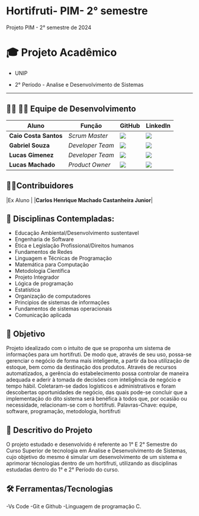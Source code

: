 # Hortifruti- PIM- 2° semestre
Projeto PIM - 2° semestre de 2024


# 🎓 Projeto Acadêmico
* UNIP

* 2° Período - Analise e Desenvolvimento de Sistemas

-----------------------------------------------------------------------------------------------------------------------------------------------------------




## 👨‍💻 👩‍💻 Equipe de Desenvolvimento

| Aluno            | Função           | GitHub                                                         | LinkedIn                                              |
| ---------------- | ---------------- | -------------------------------------------------------------- | ----------------------------------------------------- |
|__Caio Costa Santos__   | *Scrum Master*  | [![](https://bit.ly/3f9Xo0P)](https://github.com/Caio-eng-gif)| [![](https://bit.ly/2P1ZogM)](https://www.linkedin.com/in/caio-costa-santos-7a7277195/) |
|__Gabriel Souza__  | *Developer Team* | [![](https://bit.ly/3f9Xo0P)](https://github.com/GABRIELWCS)  | [![](https://bit.ly/2P1ZogM)](https://www.linkedin.com/in/gabriel-souza-553224247/) |
|__Lucas Gimenez__ | *Developer Team* | [![](https://bit.ly/3f9Xo0P)](https://github.com/Lucasmsg97)  | [![](https://bit.ly/2P1ZogM)](https://www.linkedin.com/in/lucas-gimenez-360b0310a/) |
|__Lucas Machado__| *Product Owner* | [![](https://bit.ly/3f9Xo0P)](https://github.com/LucasMachado12) | [![](https://bit.ly/2P1ZogM)](https://www.linkedin.com/in/lucas-machado-31510b32a/) |


## 👨‍💻Contribuidores

|Ex Aluno |
|__Carlos Henrique Machado Castanheira Junior__|




## 📒 Disciplinas Contempladas:

- Educação Ambiental/Desenvolvimento sustentavel
- Engenharia de Software
- Ética e Legislação Profissional/Direitos humanos
- Fundamentos de Redes
- Linguagem e Técnicas de Programação
- Matemática para Computação
- Metodologia Científica
- Projeto Integrador
- Lógica de programação
- Estatística
- Organização de computadores
- Principios de sistemas de informações
- Fundamentos de sistemas operacionais
- Comunicação aplicada
  

## 🎯 Objetivo

  Projeto idealizado com o intuito de que se proponha um sistema de informações para um hortifruti. De modo que, através de seu uso, possa-se gerenciar o negócio de forma mais inteligente, a partir da boa utilização de estoque, bem como da destinação dos produtos. Através de recursos automatizados, a gerência do estabelecimento possa controlar de maneira adequada e aderir à tomada de decisões com inteligência de negócio e tempo hábil.
Coletaram-se dados logísticos e administrativos e foram descobertas oportunidades de negócio, das quais pode-se concluir que a implementação do dito sistema será benéfica à todos que, por ocasião ou necessidade, relacionam-se com o hortifruti.
Palavras-Chave: equipe, software, programação, metodologia, hortifruti


## 💬 Descritivo do Projeto

  O projeto estudado e desenvolvido é referente ao 1° E 2° Semestre do Curso Superior de tecnologia em Ánalise e Desenvolvimento de Sistemas, cujo objetivo do mesmo é simular um desenvolvimento de um sistema e aprimorar técnologias dentro de um hortifruti, utilizando as disciplinas estudadas dentro do 1° e 2° Período do curso.



## 🛠️ Ferramentas/Tecnologias

-Vs Code
-Git e Github
-Linguagem de programação C.


